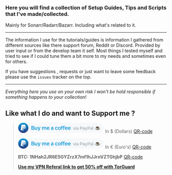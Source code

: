 ### Here you will find a collection of Setup Guides, Tips and Scripts  that I've made/collected.

Mainly for Sonarr/Radarr/Bazarr.
Including what's related to it.

------

The information I use for the tutorials/guides is information I gathered from different sources like there support forum, Reddit or Discord.
Provided by user input or from the develop team it self.
Most things I tested myself and tried to see if I could tune them a bit more to my needs and sometimes even for others.


If you have suggestions , requests or just want to leave some feedback please use the `issues` tracker on the top.

------

*Everything here you use on your own risk I won't be hold responsible if something happens to your collection!*

## Like what I do and want to Support me ?

> <a href="https://www.paypal.com/cgi-bin/webscr?cmd=_s-xclick&hosted_button_id=P95QYT5662VLN"><img height="32" src="images/coffee-paypal.png" /></a> In $ (Dollars) [QR-code](images/QR-code-US.png)
>
> <a href="https://www.paypal.com/cgi-bin/webscr?cmd=_s-xclick&hosted_button_id=XZM9NMU7F58QL"><img height="32" src="images/coffee-paypal.png" /></a> In € (Euro's)  [QR-code](images/QR-code-EU.png)
>
> **BTC:  1NHah2JR6E5GYZrzX7mf1hJJrnVZTGhjbP**   [QR-code](images/QR-code-BTC.png)
>
> [**Use my VPN Referal link to get 50% off with TorGuard**](https://github.com/TRaSH-/Tutorials-FAQ/blob/master/Misc/How-to-setup-Torguard-for-port-forwarding.md#how-to-setup-torguard-for-port-forwarding)



